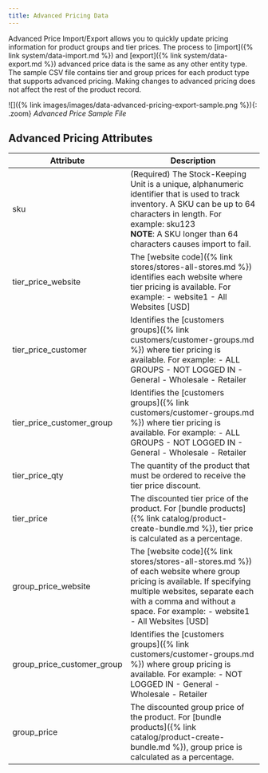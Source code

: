 ```yaml
---
title: Advanced Pricing Data
---
```


Advanced Price Import/Export allows you to quickly update pricing information for product groups and tier prices. The process to [import]({% link system/data-import.md %}) and [export]({% link system/data-export.md %}) advanced price data is the same as any other entity type. The sample CSV file contains tier and group prices for each product type that supports advanced pricing. Making changes to advanced pricing does not affect the rest of the product record.

![]({% link images/images/data-advanced-pricing-export-sample.png %}){: .zoom}
_Advanced Price Sample File_

## Advanced Pricing Attributes

|Attribute|Description|
|--- |--- |
|sku|(Required) The Stock-Keeping Unit is a unique, alphanumeric identifier that is used to track inventory. A SKU can be up to 64 characters in length. For example: sku123<br/>**NOTE**: A SKU longer than 64 characters causes import to fail.|
|tier_price_website|The [website code]({% link stores/stores-all-stores.md %}) identifies each website where tier pricing is available. For example: -  website1 -  All Websites [USD]|
|tier_price_customer|Identifies the [customers groups]({% link customers/customer-groups.md %}) where tier pricing is available. For example: -  ALL GROUPS -  NOT LOGGED IN -  General -  Wholesale -  Retailer|
|tier_price_customer_group|Identifies the [customers groups]({% link customers/customer-groups.md %}) where tier pricing is available. For example: -  ALL GROUPS -  NOT LOGGED IN -  General -  Wholesale -  Retailer|
|tier_price_qty|The quantity of the product that must be ordered to receive the tier price discount.|
|tier_price|The discounted tier price of the product. For [bundle products]({% link catalog/product-create-bundle.md %}), tier price is calculated as a percentage.|
|group_price_website|The [website code]({% link stores/stores-all-stores.md %}) of each website where group pricing is available. If specifying multiple websites, separate each with a comma and without a space. For example: -  website1 -  All Websites [USD]|
|group_price_customer_group|Identifies the [customers groups]({% link customers/customer-groups.md %}) where group pricing is available. For example: -  NOT LOGGED IN -  General -  Wholesale -  Retailer|
|group_price|The discounted group price of the product. For [bundle products]({% link catalog/product-create-bundle.md %}), group price is calculated as a percentage.|
